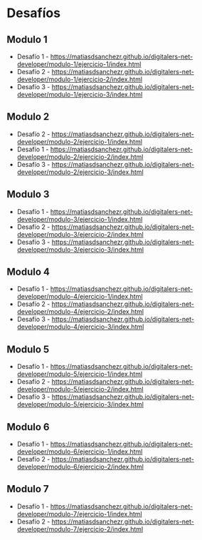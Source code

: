 # Desafíos

## Modulo 1

- Desafío 1 - <https://matiasdsanchezr.github.io/digitalers-net-developer/modulo-1/ejercicio-1/index.html>
- Desafío 2 - <https://matiasdsanchezr.github.io/digitalers-net-developer/modulo-1/ejercicio-2/index.html>
- Desafío 3 - <https://matiasdsanchezr.github.io/digitalers-net-developer/modulo-1/ejercicio-3/index.html>

## Modulo 2

- Desafío 2 - <https://matiasdsanchezr.github.io/digitalers-net-developer/modulo-2/ejercicio-1/index.html>
- Desafío 1 - <https://matiasdsanchezr.github.io/digitalers-net-developer/modulo-2/ejercicio-2/index.html>
- Desafío 3 - <https://matiasdsanchezr.github.io/digitalers-net-developer/modulo-2/ejercicio-3/index.html>

## Modulo 3

- Desafío 1 - <https://matiasdsanchezr.github.io/digitalers-net-developer/modulo-3/ejercicio-1/index.html>
- Desafío 2 - <https://matiasdsanchezr.github.io/digitalers-net-developer/modulo-3/ejercicio-2/index.html>
- Desafío 3 - <https://matiasdsanchezr.github.io/digitalers-net-developer/modulo-3/ejercicio-3/index.html>

## Modulo 4

- Desafío 1 - <https://matiasdsanchezr.github.io/digitalers-net-developer/modulo-4/ejercicio-1/index.html>
- Desafío 2 - <https://matiasdsanchezr.github.io/digitalers-net-developer/modulo-4/ejercicio-2/index.html>
- Desafío 3 - <https://matiasdsanchezr.github.io/digitalers-net-developer/modulo-4/ejercicio-3/index.html>

## Modulo 5

- Desafío 1 - <https://matiasdsanchezr.github.io/digitalers-net-developer/modulo-5/ejercicio-1/index.html>
- Desafío 2 - <https://matiasdsanchezr.github.io/digitalers-net-developer/modulo-5/ejercicio-2/index.html>
- Desafío 3 - <https://matiasdsanchezr.github.io/digitalers-net-developer/modulo-5/ejercicio-3/index.html>

## Modulo 6

- Desafío 1 - <https://matiasdsanchezr.github.io/digitalers-net-developer/modulo-6/ejercicio-1/index.html>
- Desafío 2 - <https://matiasdsanchezr.github.io/digitalers-net-developer/modulo-6/ejercicio-2/index.html>

## Modulo 7

- Desafío 1 - <https://matiasdsanchezr.github.io/digitalers-net-developer/modulo-7/ejercicio-1/index.html>
- Desafío 2 - <https://matiasdsanchezr.github.io/digitalers-net-developer/modulo-7/ejercicio-2/index.html>
